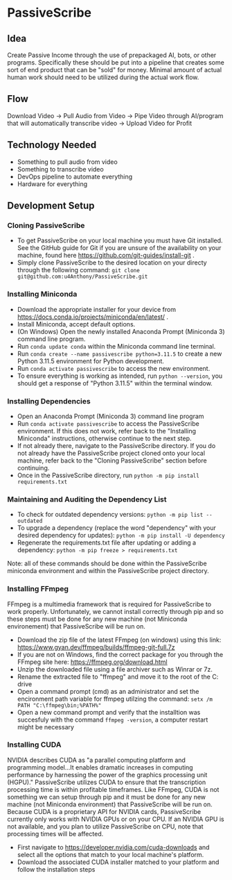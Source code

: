 # PassiveScribe


## Idea
Create Passive Income through the use of prepackaged AI, bots, or other programs.  Specifically these should be put into a pipeline that creates some sort of end product that can be "sold" for money.  Minimal amount of actual human work should need to be utilized during the actual work flow.

## Flow
Download Video -> Pull Audio from Video -> Pipe Video through AI/program that will automatically transcribe video -> Upload Video for Profit

## Technology Needed
* Something to pull audio from video
* Something to transcribe video
* DevOps pipeline to automate everything
* Hardware for everything



## Development Setup

### Cloning PassiveScribe
* To get PassiveScribe on your local machine you must have Git installed. See the GitHub guide for Git if you are unsure of the availability on your machine, found here https://github.com/git-guides/install-git .
* Simply clone PassiveScribe to the desired location on your directy through the following command:
`git clone git@github.com:u4Anthony/PassiveScribe.git`

### Installing Miniconda
* Download the appropriate installer for your device from https://docs.conda.io/projects/miniconda/en/latest/ .
* Install Miniconda, accept default options.
* (On Windows) Open the newly installed Anaconda Prompt (Miniconda 3) command line program.
* Run `conda update conda` within the Miniconda command line terminal.
* Run `conda create --name passivescribe python=3.11.5` to create a new Python 3.11.5 environment for Python development.
* Run `conda activate passivescribe` to access the new environment.
* To ensure everything is working as intended, run `python --version`, you should get a response of "Python 3.11.5" within the terminal window.

### Installing Dependencies
* Open an Anaconda Prompt (Miniconda 3) command line program
* Run `conda activate passivescribe` to access the PassiveScribe environment.  If this does not work, refer back to the "Installing Miniconda" instructions, otherwise continue to the next step.
* If not already there, navigate to the PassiveScribe directory. If you do not already have the PassiveScribe project cloned onto your local machine, refer back to the "Cloning PassiveScribe" section before continuing. 
* Once in the PassiveScribe directory, run `python -m pip install requirements.txt`

### Maintaining and Auditing the Dependency List
* To check for outdated dependency versions:
`python -m pip list --outdated`
* To upgrade a dependency (replace the word "dependency" with your desired dependency for updates):
`python -m pip install -U dependency`
* Regenerate the requirements.txt file after updating or adding a dependency:
`python -m pip freeze > requirements.txt`

Note: all of these commands should be done within the PassiveScribe miniconda environment and within the PassiveScribe project directory.

### Installing FFmpeg
FFmpeg is a multimedia framework that is required for PassiveScribe to work properly.  Unfortunately, we cannot install correctly through pip and so these steps must be done for any new machine (not Miniconda environement) that PassiveScribe will be run on.
* Download the zip file of the latest FFmpeg (on windows) using this link: https://www.gyan.dev/ffmpeg/builds/ffmpeg-git-full.7z
* If you are not on Windows, find the correct package for you through the FFmpeg site here: https://ffmpeg.org/download.html
* Unzip the downloaded file using a file archiver such as Winrar or 7z.
* Rename the extracted file to "ffmpeg" and move it to the root of the C: drive
* Open a command prompt (cmd) as an administrator and set the encironment path variable for ffmpeg utilzing the command: `setx /m PATH "C:\ffmpeg\bin;%PATH%"`
* Open a new command prompt and verify that the installtion was succesfuly with the command `ffmpeg -version`, a computer restart might be necessary

### Installing CUDA
NVIDIA describes CUDA as "a parallel computing platform and programming model...It enables dramatic increases in computing performance by harnessing the power of the graphics processing unit (HGPU)."  PassiveScribe utilizes CUDA to ensure that the transcription processing time is within profitable timeframes.  Like FFmpeg, CUDA is not something we can setup through pip and it must be done for any new machine (not Miniconda environment) that PassiveScribe will be run on.
<br>
Because CUDA is a proprietary API for NVIDIA cards, PassiveScribe currently only works with NVIDIA GPUs or on your CPU.  If an NVIDIA GPU is not available, and you plan to utilize PassiveScribe on CPU, note that processing times will be affected.

* First navigate to https://developer.nvidia.com/cuda-downloads and select all the options that match to your local machine's platform.
* Download the associated CUDA installer matched to your platform and follow the installation steps
